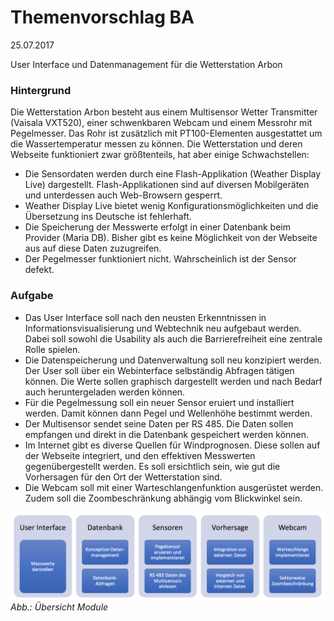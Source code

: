 # Themenvorschlag BA
25.07.2017

User Interface und Datenmanagement für die Wetterstation Arbon

### Hintergrund
Die Wetterstation Arbon besteht aus einem Multisensor Wetter Transmitter (Vaisala VXT520), einer schwenkbaren Webcam und einem Messrohr mit Pegelmesser. Das Rohr ist zusätzlich mit PT100-Elementen ausgestattet um die Wassertemperatur messen zu können. Die Wetterstation und deren Webseite funktioniert zwar größtenteils, hat aber einige Schwachstellen:
* Die Sensordaten werden durch eine Flash-Applikation (Weather Display Live) dargestellt. Flash-Applikationen sind auf diversen Mobilgeräten und unterdessen auch Web-Browsern gesperrt.
* Weather Display Live bietet wenig Konfigurationsmöglichkeiten und die Übersetzung ins Deutsche ist fehlerhaft.
* Die Speicherung der Messwerte erfolgt in einer Datenbank beim Provider (Maria DB). Bisher gibt es keine Möglichkeit von der Webseite aus auf diese Daten zuzugreifen.
* Der Pegelmesser funktioniert nicht. Wahrscheinlich ist der Sensor defekt.

### Aufgabe
* Das User Interface soll nach den neusten Erkenntnissen in Informationsvisualisierung und Webtechnik neu aufgebaut werden. Dabei soll sowohl die Usability als auch die Barrierefreiheit eine zentrale Rolle spielen.
* Die Datenspeicherung und Datenverwaltung soll neu konzipiert werden. Der User soll über ein Webinterface selbständig Abfragen tätigen können. Die Werte sollen graphisch dargestellt werden und nach Bedarf auch heruntergeladen werden können.
* Für die Pegelmessung soll ein neuer Sensor eruiert und installiert werden. Damit können dann Pegel und Wellenhöhe bestimmt werden.
* Der Multisensor sendet seine Daten per RS 485. Die Daten sollen empfangen und direkt in die Datenbank gespeichert werden können.
* Im Internet gibt es diverse Quellen für Windprognosen. Diese sollen auf der Webseite integriert, und den effektiven Messwerten gegenübergestellt werden. Es soll ersichtlich sein, wie gut die Vorhersagen für den Ort der Wetterstation sind.
* Die Webcam soll mit einer Warteschlangenfunktion ausgerüstet werden. Zudem soll die Zoombeschränkung abhängig vom Blickwinkel sein.


![Screenshot](../module.png)
*Abb.: Übersicht Module*
